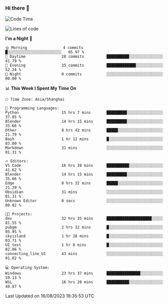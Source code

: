 ### Hi there 👋

<!--
**GwenKaplan/GwenKaplan** is a ✨ _special_ ✨ repository because its `README.md` (this file) appears on your GitHub profile.

Here are some ideas to get you started:

- 🔭 I’m currently working on ...
- 🌱 I’m currently learning ...
- 👯 I’m looking to collaborate on ...
- 🤔 I’m looking for help with ...
- 💬 Ask me about ...
- 📫 How to reach me: ...
- 😄 Pronouns: ...
- ⚡ Fun fact: ...
-->

<!--START_SECTION:waka-->
![Code Time](http://img.shields.io/badge/Code%20Time-389%20hrs%2022%20mins-blue)

![Lines of code](https://img.shields.io/badge/From%20Hello%20World%20I%27ve%20Written-105.6%20thousand%20lines%20of%20code-blue)

**I'm a Night 🦉** 

```text
🌞 Morning                4 commits           █░░░░░░░░░░░░░░░░░░░░░░░░   05.97 % 
🌆 Daytime                28 commits          ██████████░░░░░░░░░░░░░░░   41.79 % 
🌃 Evening                35 commits          █████████████░░░░░░░░░░░░   52.24 % 
🌙 Night                  0 commits           ░░░░░░░░░░░░░░░░░░░░░░░░░   00.00 % 
```


📊 **This Week I Spent My Time On** 

```text
🕑︎ Time Zone: Asia/Shanghai

💬 Programming Languages: 
Python                   15 hrs 7 mins       █████████░░░░░░░░░░░░░░░░   37.85 % 
Blender                  14 hrs 15 mins      █████████░░░░░░░░░░░░░░░░   35.66 % 
Other                    8 hrs 42 mins       █████░░░░░░░░░░░░░░░░░░░░   21.79 % 
Bash                     1 hr 12 mins        █░░░░░░░░░░░░░░░░░░░░░░░░   03.00 % 
Markdown                 31 mins             ░░░░░░░░░░░░░░░░░░░░░░░░░   01.31 % 

🔥 Editors: 
VS Code                  16 hrs 38 mins      ██████████░░░░░░░░░░░░░░░   41.62 % 
Blender                  14 hrs 15 mins      █████████░░░░░░░░░░░░░░░░   35.66 % 
Edge                     8 hrs 32 mins       █████░░░░░░░░░░░░░░░░░░░░   21.39 % 
Obsidian                 31 mins             ░░░░░░░░░░░░░░░░░░░░░░░░░   01.31 % 
Unknown Editor           0 secs              ░░░░░░░░░░░░░░░░░░░░░░░░░   00.02 % 

🐱‍💻 Projects: 
dev                      32 hrs 35 mins      ████████████████████░░░░░   81.55 % 
pubgm                    2 hrs 22 mins       █░░░░░░░░░░░░░░░░░░░░░░░░   05.95 % 
skyisland                1 hr 28 mins        █░░░░░░░░░░░░░░░░░░░░░░░░   03.71 % 
UI_test                  1 hr 8 mins         █░░░░░░░░░░░░░░░░░░░░░░░░   02.86 % 
connecting_line_UI       43 mins             ░░░░░░░░░░░░░░░░░░░░░░░░░   01.82 % 

💻 Operating System: 
Windows                  23 hrs 37 mins      ███████████████░░░░░░░░░░   59.13 % 
WSL                      16 hrs 20 mins      ██████████░░░░░░░░░░░░░░░   40.87 % 
```


 Last Updated on 16/08/2023 18:35:53 UTC
<!--END_SECTION:waka-->
